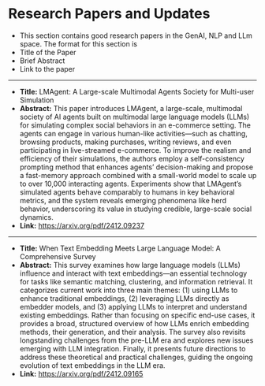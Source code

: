 # Research Papers and Updates

- This section contains good research papers in the GenAI, NLP and LLm space. The format for this section is 
- Title of the Paper
- Brief Abstract
- Link to the paper
- --------------
- **Title:** LMAgent: A Large-scale Multimodal Agents Society for Multi-user Simulation
- **Abstract:** This paper introduces LMAgent, a large-scale, multimodal society of AI agents built on multimodal large language models (LLMs) for simulating complex social behaviors in an e-commerce setting. The agents can engage in various human-like activities—such as chatting, browsing products, making purchases, writing reviews, and even participating in live-streamed e-commerce. To improve the realism and efficiency of their simulations, the authors employ a self-consistency prompting method that enhances agents’ decision-making and propose a fast-memory approach combined with a small-world model to scale up to over 10,000 interacting agents. Experiments show that LMAgent’s simulated agents behave comparably to humans in key behavioral metrics, and the system reveals emerging phenomena like herd behavior, underscoring its value in studying credible, large-scale social dynamics.
- **Link:** https://arxiv.org/pdf/2412.09237
- --------------
- **Title:** When Text Embedding Meets Large Language
  Model: A Comprehensive Survey
- **Abstract:** This survey examines how large language models (LLMs) influence and interact with text embeddings—an essential technology for tasks like semantic matching, clustering, and information retrieval. It categorizes current work into three main themes: (1) using LLMs to enhance traditional embeddings, (2) leveraging LLMs directly as embedder models, and (3) applying LLMs to interpret and understand existing embeddings. Rather than focusing on specific end-use cases, it provides a broad, structured overview of how LLMs enrich embedding methods, their generation, and their analysis. The survey also revisits longstanding challenges from the pre-LLM era and explores new issues emerging with LLM integration. Finally, it presents future directions to address these theoretical and practical challenges, guiding the ongoing evolution of text embeddings in the LLM era.
- **Link:** https://arxiv.org/pdf/2412.09165

